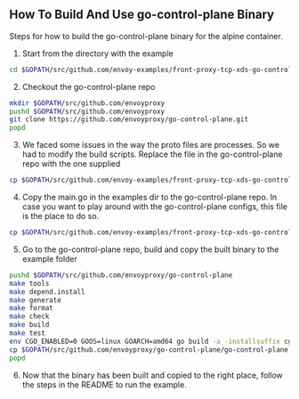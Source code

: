 ## How To Build And Use go-control-plane Binary

Steps for how to build the go-control-plane binary for the alpine container.

1. Start from the directory with the example
```sh
cd $GOPATH/src/github.com/envoy-examples/front-proxy-tcp-xds-go-control-plane
```

2. Checkout the go-control-plane repo
```sh
mkdir $GOPATH/src/github.com/envoyproxy
pushd $GOPATH/src/github.com/envoyproxy
git clone https://github.com/envoyproxy/go-control-plane.git
popd
```

3. We faced some issues in the way the proto files are processes. So we had to modify the build scripts. Replace the file in the go-control-plane repo with the one supplied
```sh
cp $GOPATH/src/github.com/envoy-examples/front-proxy-tcp-xds-go-control-plane/go-control-plane-steps/generate_protos.sh $GOPATH/src/github.com/envoyproxy/go-control-plane/build/
```

4. Copy the main.go in the examples dir to the go-control-plane repo. In case you want to play around with the go-control-plane configs, this file is the place to do so.
```sh
cp $GOPATH/src/github.com/envoy-examples/front-proxy-tcp-xds-go-control-plane/go-control-plane-steps/main.go $GOPATH/src/github.com/envoyproxy/go-control-plane/
```

5. Go to the go-control-plane repo, build and copy the built binary to the example folder
```sh
pushd $GOPATH/src/github.com/envoyproxy/go-control-plane
make tools
make depend.install
make generate
make format
make check
make build
make test
env CGO_ENABLED=0 GOOS=linux GOARCH=amd64 go build -a -installsuffix cgo .
cp $GOPATH/src/github.com/envoyproxy/go-control-plane/go-control-plane $GOPATH/src/github.com/envoy-examples/front-proxy-tcp-xds-go-control-plane/
popd
```

6. Now that the binary has been built and copied to the right place, follow the steps in the README to run the example.
